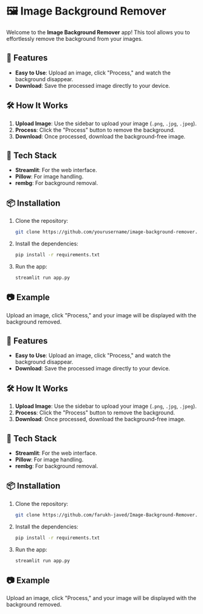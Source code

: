# 🖼️ Image Background Remover

Welcome to the **Image Background Remover** app! This tool allows you to effortlessly remove the background from your images.

## 🚀 Features

- **Easy to Use**: Upload an image, click "Process," and watch the background disappear.
- **Download**: Save the processed image directly to your device.

## 🛠️ How It Works

1. **Upload Image**: Use the sidebar to upload your image (`.png`, `.jpg`, `.jpeg`).
2. **Process**: Click the "Process" button to remove the background.
3. **Download**: Once processed, download the background-free image.

## 🎨 Tech Stack

- **Streamlit**: For the web interface.
- **Pillow**: For image handling.
- **rembg**: For background removal.

## 📦 Installation

1. Clone the repository:
   ```bash
   git clone https://github.com/yourusername/image-background-remover.git
   ```
2. Install the dependencies:
   ```bash
   pip install -r requirements.txt
   ```
3. Run the app:
   ```bash
   streamlit run app.py
   ```

## 📷 Example

Upload an image, click "Process," and your image will be displayed with the background removed.

## 🚀 Features

- **Easy to Use**: Upload an image, click "Process," and watch the background disappear.
- **Download**: Save the processed image directly to your device.

## 🛠️ How It Works

1. **Upload Image**: Use the sidebar to upload your image (`.png`, `.jpg`, `.jpeg`).
2. **Process**: Click the "Process" button to remove the background.
3. **Download**: Once processed, download the background-free image.

## 🎨 Tech Stack

- **Streamlit**: For the web interface.
- **Pillow**: For image handling.
- **rembg**: For background removal.

## 📦 Installation

1. Clone the repository:
   ```bash
   git clone https://github.com/farukh-javed/Image-Background-Remover.git
   ```
2. Install the dependencies:
   ```bash
   pip install -r requirements.txt
   ```
3. Run the app:
   ```bash
   streamlit run app.py
   ```

## 📷 Example

Upload an image, click "Process," and your image will be displayed with the background removed.